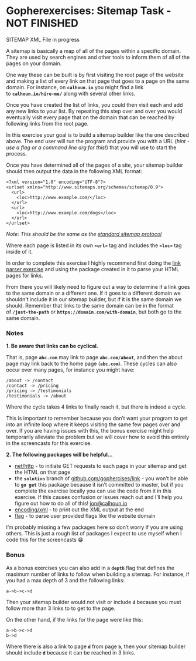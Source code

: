 # Gopherexercises: Sitemap Task - NOT FINISHED
SITEMAP XML File in progress

A sitemap is basically a map of all of the pages within a specific domain. They are used by search engines and other tools to inform them of all of the pages on your domain.

One way these can be built is by first visiting the root page of the website and making a list of every link on that page that goes to a page on the same domain. For instance, on **`calhoun.io`** you might find a link to **`calhoun.io/hire-me/`** along with several other links.

Once you have created the list of links, you could then visit each and add any new links to your list. By repeating this step over and over you would eventually visit every page that on the domain that can be reached by following links from the root page.

In this exercise your goal is to build a sitemap builder like the one described above. The end user will run the program and provide you with a URL (*hint - use a flag or a command line arg for this!*) that you will use to start the process.

Once you have determined all of the pages of a site, your sitemap builder should then output the data in the following XML format:

```
<?xml version="1.0" encoding="UTF-8"?>
<urlset xmlns="http://www.sitemaps.org/schemas/sitemap/0.9">
  <url>
    <loc>http://www.example.com/</loc>
  </url>
  <url>
    <loc>http://www.example.com/dogs</loc>
  </url>
</urlset>

```

*Note: This should be the same as the [standard sitemap protocol](https://www.sitemaps.org/index.html)*

Where each page is listed in its own **`<url>`** tag and includes the **`<loc>`** tag inside of it.

In order to complete this exercise I highly recommend first doing the [link parser exercise](https://github.com/gophercises/link) and using the package created in it to parse your HTML pages for links.

From there you will likely need to figure out a way to determine if a link goes to the same domain or a different one. If it goes to a different domain we shouldn’t include it in our sitemap builder, but if it is the same domain we should. Remember that links to the same domain can be in the format of **`/just-the-path`** or **`https://domain.com/with-domain`**, but both go to the same domain.

### **Notes**

**1. Be aware that links can be cyclical.**

That is, page **`abc.com`** may link to page **`abc.com/about`**, and then the about page may link back to the home page (**`abc.com`**). These cycles can also occur over many pages, for instance you might have:

```
/about -> /contact
/contact -> /pricing
/pricing -> /testimonials
/testimonials -> /about

```

Where the cycle takes 4 links to finally reach it, but there is indeed a cycle.

This is important to remember because you don’t want your program to get into an infinite loop where it keeps visiting the same few pages over and over. If you are having issues with this, the bonus exercise might help temporarily alleviate the problem but we will cover how to avoid this entirely in the screencasts for this exercise.

**2. The following packages will be helpful…**

- [net/http](https://golang.org/pkg/net/http/) - to initiate GET requests to each page in your sitemap and get the HTML on that page
- the **`solution`** branch of [github.com/gophercises/link](https://github.com/gophercises/link) - you won’t be able to **`go get`** this package because it isn’t committed to master, but if you complete the exercise locally you can use the code from it in this exercise. If this causes confusion or issues reach out and I’ll help you figure out how to do all of this! [jon@calhoun.io](mailto:jon@calhoun.io)
- [encoding/xml](https://golang.org/pkg/encoding/xml/) - to print out the XML output at the end
- [flag](https://golang.org/pkg/flag/) - to parse user provided flags like the website domain

I’m probably missing a few packages here so don’t worry if you are using others. This is just a rough list of packages I expect to use myself when I code this for the screencasts 😁

### **Bonus**

As a bonus exercises you can also add in a **`depth`** flag that defines the maximum number of links to follow when building a sitemap. For instance, if you had a max depth of 3 and the following links:

```
a->b->c->d

```

Then your sitemap builder would not visit or include **`d`** because you must follow more than 3 links to to get to the page.

On the other hand, if the links for the page were like this:

```
a->b->c->d
b->d

```

Where there is also a link to page **`d`** from page **`b`**, then your sitemap builder should include **`d`** because it can be reached in 3 links.
